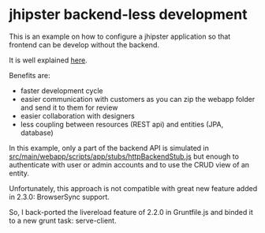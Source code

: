 jhipster backend-less development
=================================

This is an example on how to configure a jhipster application so that frontend can be develop without the backend.

It is well explained [here](https://ruhul.wordpress.com/2014/11/03/backendless-development-with-angularjs/).

Benefits are:

  * faster development cycle
  * easier communication with customers as you can zip the webapp folder and send it to them for review
  * easier collaboration with designers
  * less coupling between resources (REST api) and entities (JPA, database)

In this example, only a part of the backend API is simulated in [src/main/webapp/scripts/app/stubs/httpBackendStub.js](src/main/webapp/scripts/app/stubs/httpBackendStub.js) but enough to authenticate with user or admin accounts and to use the CRUD view of an entity.

Unfortunately, this approach is not compatible with great new feature added in 2.3.0: BrowserSync support.

So, I back-ported the livereload feature of 2.2.0 in Gruntfile.js and binded it to a new grunt task: serve-client.


